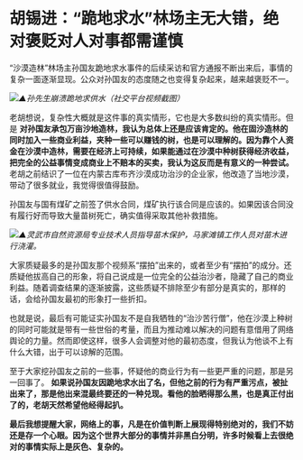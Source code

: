 # 胡锡进：“跪地求水”林场主无大错，绝对褒贬对人对事都需谨慎

“沙漠造林”林场主孙国友跪地求水事件的后续采访和官方通报不断出来后，事情的复杂一面逐渐显现。公众对孙国友的态度随之也变得复杂起来，越来越褒贬不一。

![](https://inews.gtimg.com/news_bt/OnPmikYq8riUTJGXODXipkdowoIGIa1_d_4DU6ymROq2EAA/1000)_▲孙先生崩溃跪地求供水（社交平台视频截图）_

老胡想说，复杂性大概就是这件事的真实情形，它也是大多数纠纷的真实情形。但是
**对孙国友承包万亩沙地造林，我认为总体上还是应该肯定的。他在固沙造林的同时加入一些商业利益，夹种一些可以赚钱的树，也是可以理解的。因为靠个人资金在沙漠中造林，需要在经济上可持续，如果能通过在沙漠中种树获得经济收益，把完全的公益事情变成商业上不赔本的买卖，我认为这反而是有意义的一种尝试。**
老胡之前结识了一位在内蒙古库布齐沙漠成功治沙的企业家，他改造了当地沙漠，带动了很多就业，我觉得很值得鼓励。

孙国友与国有煤矿之前签了供水合同，煤矿执行该合同是应该的。如果因该合同没有履行好而导致大量苗树死亡，确实值得采取其他补救措施。

![](https://inews.gtimg.com/news_bt/O0_azDK7tQ49WsTrF3kIk7pdS2jlsRg9kgzPZvqODMICwAA/1000)_▲灵武市自然资源局专业技术人员指导苗木保护，马家滩镇工作人员对苗木进行浇灌。_

大家质疑最多的是孙国友那个视频系“摆拍”出来的，或者至少有“摆拍”的成分。还质疑他拔高自己的形象，将自己说成是一位完全的公益治沙者，隐藏了自己的商业利益。随着调查结果的逐渐披露，这些质疑不排除至少有部分是真实的，那样的话，会给孙国友最初的形象打一些折扣。

也就是说，最后有可能证实孙国友不是自我牺牲的“治沙苦行僧”，他在沙漠上种树的同时可能就是带有一些世俗的考量，而且为推动难以解决的问题有意借用了网络舆论的力量。然而即使这样，很多人会调整对他的最初态度，但我认为他谈不上有什么大错，出于可以谅解的范围。

至于大家挖孙国友之前的一些事，怀疑他的商业行为有一些更严重的问题，那是另一回事了。
**如果说孙国友因跪地求水出了名，但他之前的行为有严重污点，被扯出来了，那是他出来混最终要还的一种兑现。看他的脸晒得那么黑，也是真正付出了的，老胡天然希望他经得起扒。**

**最后我想提醒大家，网络上的事，凡是在价值判断上展现得特别绝对的，我们不妨还是存一个心眼。因为这个世界大部分的事情并非黑白分明，许多时候看上去很绝对的事情实际上是灰色、复杂的。**


